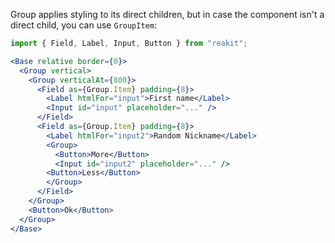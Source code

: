 Group applies styling to its direct children, but in case the component isn't a direct child, you can use `GroupItem`:

```jsx
import { Field, Label, Input, Button } from "reakit";

<Base relative border={0}>
  <Group vertical>
    <Group verticalAt={800}>
      <Field as={Group.Item} padding={8}>
        <Label htmlFor="input">First name</Label>
        <Input id="input" placeholder="..." />
      </Field>
      <Field as={Group.Item} padding={8}>
        <Label htmlFor="input2">Random Nickname</Label>
        <Group>
          <Button>More</Button>
          <Input id="input2" placeholder="..." />
        <Button>Less</Button>
        </Group>
      </Field>
    </Group>
    <Button>Ok</Button>
  </Group>
</Base>
```
